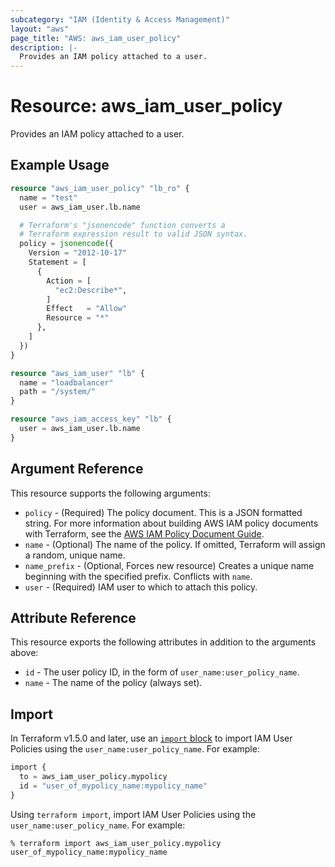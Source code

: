 ```yaml
---
subcategory: "IAM (Identity & Access Management)"
layout: "aws"
page_title: "AWS: aws_iam_user_policy"
description: |-
  Provides an IAM policy attached to a user.
---
```


# Resource: aws_iam_user_policy

Provides an IAM policy attached to a user.

## Example Usage

```terraform
resource "aws_iam_user_policy" "lb_ro" {
  name = "test"
  user = aws_iam_user.lb.name

  # Terraform's "jsonencode" function converts a
  # Terraform expression result to valid JSON syntax.
  policy = jsonencode({
    Version = "2012-10-17"
    Statement = [
      {
        Action = [
          "ec2:Describe*",
        ]
        Effect   = "Allow"
        Resource = "*"
      },
    ]
  })
}

resource "aws_iam_user" "lb" {
  name = "loadbalancer"
  path = "/system/"
}

resource "aws_iam_access_key" "lb" {
  user = aws_iam_user.lb.name
}
```

## Argument Reference

This resource supports the following arguments:

* `policy` - (Required) The policy document. This is a JSON formatted string. For more information about building AWS IAM policy documents with Terraform, see the [AWS IAM Policy Document Guide](https://learn.hashicorp.com/terraform/aws/iam-policy).
* `name` - (Optional) The name of the policy. If omitted, Terraform will assign a random, unique name.
* `name_prefix` - (Optional, Forces new resource) Creates a unique name beginning with the specified prefix. Conflicts with `name`.
* `user` - (Required) IAM user to which to attach this policy.

## Attribute Reference

This resource exports the following attributes in addition to the arguments above:

* `id` - The user policy ID, in the form of `user_name:user_policy_name`.
* `name` - The name of the policy (always set).

## Import

In Terraform v1.5.0 and later, use an [`import` block](https://developer.hashicorp.com/terraform/language/import) to import IAM User Policies using the `user_name:user_policy_name`. For example:

```terraform
import {
  to = aws_iam_user_policy.mypolicy
  id = "user_of_mypolicy_name:mypolicy_name"
}
```

Using `terraform import`, import IAM User Policies using the `user_name:user_policy_name`. For example:

```console
% terraform import aws_iam_user_policy.mypolicy user_of_mypolicy_name:mypolicy_name
```
